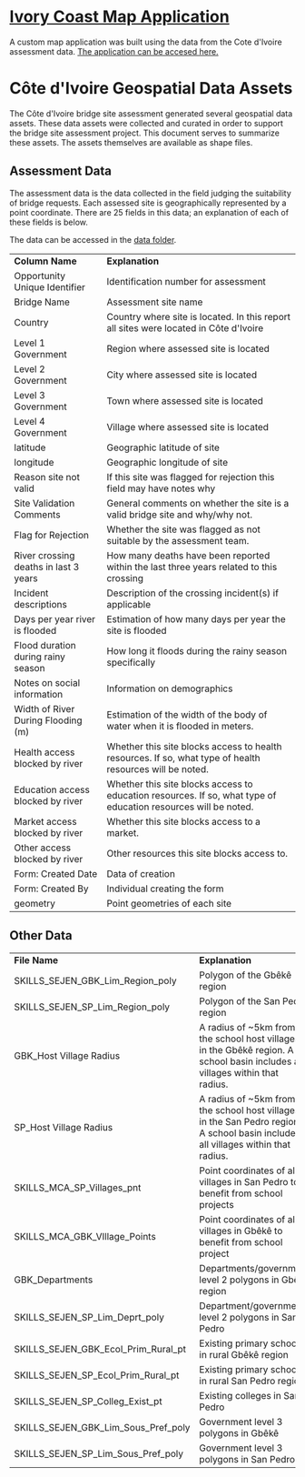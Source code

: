 # [Ivory Coast Map Application](https://bridgestoprosperity.github.io/civ-map/home)
A custom map application was built using the data from the Cote d'Ivoire assessment data. [The application can be accesed here.](https://bridgestoprosperity.github.io/civ-map/home)

# Côte d'Ivoire Geospatial Data Assets

The Côte d'Ivoire bridge site assessment generated several geospatial data assets. These data assets were collected and curated in order to support the bridge site assessment project. This document serves to summarize these assets. The assets themselves are available as shape files.


## Assessment Data

The assessment data is the data collected in the field judging the suitability of bridge requests. Each assessed site is geographically represented by a point coordinate. There are 25 fields in this data; an explanation of each of these fields is below.

The data can be accessed in the [data folder](./home/data).


<table>
  <tr>
   <td><strong>Column Name</strong>
   </td>
   <td><strong>Explanation</strong>
   </td>
  </tr>
  <tr>
   <td>Opportunity Unique Identifier
   </td>
   <td>Identification number for assessment
   </td>
  </tr>
  <tr>
   <td>Bridge Name
   </td>
   <td>Assessment site name
   </td>
  </tr>
  <tr>
   <td>Country
   </td>
   <td>Country where site is located. In this report all sites were located in Côte d'Ivoire
   </td>
  </tr>
  <tr>
   <td>Level 1 Government
   </td>
   <td>Region where assessed site is located 
   </td>
  </tr>
  <tr>
   <td>Level 2 Government
   </td>
   <td>City where assessed site is located
   </td>
  </tr>
  <tr>
   <td>Level 3 Government
   </td>
   <td>Town where assessed site is located
   </td>
  </tr>
  <tr>
   <td>Level 4 Government
   </td>
   <td>Village where assessed site is located
   </td>
  </tr>
  <tr>
   <td>latitude
   </td>
   <td>Geographic latitude of site
   </td>
  </tr>
  <tr>
   <td>longitude
   </td>
   <td>Geographic longitude of site
   </td>
  </tr>
  <tr>
   <td>Reason site not valid
   </td>
   <td>If this site was flagged for rejection this field may have notes why
   </td>
  </tr>
  <tr>
   <td>Site Validation Comments
   </td>
   <td>General comments on whether the site is a valid bridge site and why/why not.
   </td>
  </tr>
  <tr>
   <td>Flag for Rejection
   </td>
   <td>Whether the site was flagged as not suitable by the assessment team.
   </td>
  </tr>
  <tr>
   <td>River crossing deaths in last 3 years
   </td>
   <td>How many deaths have been reported within the last three years related to this crossing
   </td>
  </tr>
  <tr>
   <td>Incident descriptions
   </td>
   <td>Description of the crossing incident(s) if applicable
   </td>
  </tr>
  <tr>
   <td>Days per year river is flooded
   </td>
   <td>Estimation of how many days per year the site is flooded
   </td>
  </tr>
  <tr>
   <td>Flood duration during rainy season
   </td>
   <td>How long it floods during the rainy season specifically
   </td>
  </tr>
  <tr>
   <td>Notes on social information
   </td>
   <td>Information on demographics
   </td>
  </tr>
  <tr>
   <td>Width of River During Flooding (m)
   </td>
   <td>Estimation of the width of the body of water when it is flooded in meters.
   </td>
  </tr>
  <tr>
   <td>Health access blocked by river
   </td>
   <td>Whether this site blocks access to health resources. If so, what type of health resources will be noted.
   </td>
  </tr>
  <tr>
   <td>Education access blocked by river
   </td>
   <td>Whether this site blocks access to education resources. If so, what type of education resources will be noted.
   </td>
  </tr>
  <tr>
   <td>Market access blocked by river
   </td>
   <td>Whether this site blocks access to a market.
   </td>
  </tr>
  <tr>
   <td>Other access blocked by river
   </td>
   <td>Other resources this site blocks access to.
   </td>
  </tr>
  <tr>
   <td>Form: Created Date
   </td>
   <td>Data of creation
   </td>
  </tr>
  <tr>
   <td>Form: Created By
   </td>
   <td>Individual creating the form
   </td>
  </tr>
  <tr>
   <td>geometry
   </td>
   <td>Point geometries of each site
   </td>
  </tr>
</table>



## Other Data

<table>
  <tr>
   <td><strong>File Name</strong>
   </td>
   <td><strong>Explanation</strong>
   </td>
  </tr>
  <tr>
   <td>SKILLS_SEJEN_GBK_Lim_Region_poly
   </td>
   <td>Polygon of the Gbêkê region
   </td>
  </tr>
  <tr>
   <td>SKILLS_SEJEN_SP_Lim_Region_poly 
   </td>
   <td>Polygon of the San Pedro region
   </td>
  </tr>
  <tr>
   <td>GBK_Host Village Radius
   </td>
   <td>A radius of ~5km from the school host villages in the Gbêkê region. A school basin includes all villages within that radius.
   </td>
  </tr>
  <tr>
   <td>SP_Host Village Radius
   </td>
   <td>A radius of ~5km from the school host villages in the San Pedro region. A school basin includes all villages within that radius.
   </td>
  </tr>
  <tr>
   <td>SKILLS_MCA_SP_Villages_pnt
   </td>
   <td>Point coordinates of all villages in San Pedro to benefit from school projects
   </td>
  </tr>
  <tr>
   <td>SKILLS_MCA_GBK_VIllage_Points
   </td>
   <td>Point coordinates of all villages in Gbêkê to benefit from school project
   </td>
  </tr>
  <tr>
   <td>GBK_Departments
   </td>
   <td>Departments/government level 2 polygons in Gbêkê region
   </td>
  </tr>
  <tr>
   <td>SKILLS_SEJEN_SP_Lim_Deprt_poly
   </td>
   <td>Department/government level 2 polygons in San Pedro
   </td>
  </tr>
  <tr>
   <td>SKILLS_SEJEN_GBK_Ecol_Prim_Rural_pt
   </td>
   <td>Existing primary schools in rural Gbêkê region
   </td>
  </tr>
  <tr>
   <td>SKILLS_SEJEN_SP_Ecol_Prim_Rural_pt
   </td>
   <td>Existing primary schools in rural San Pedro region
   </td>
  </tr>
  <tr>
   <td>SKILLS_SEJEN_SP_Colleg_Exist_pt
   </td>
   <td>Existing colleges in San Pedro
   </td>
  </tr>
  <tr>
   <td>SKILLS_SEJEN_GBK_Lim_Sous_Pref_poly
   </td>
   <td>Government level 3 polygons in Gbêkê
   </td>
  </tr>
  <tr>
   <td>SKILLS_SEJEN_SP_Lim_Sous_Pref_poly
   </td>
   <td>Government level 3 polygons in San Pedro
   </td>
  </tr>
</table>